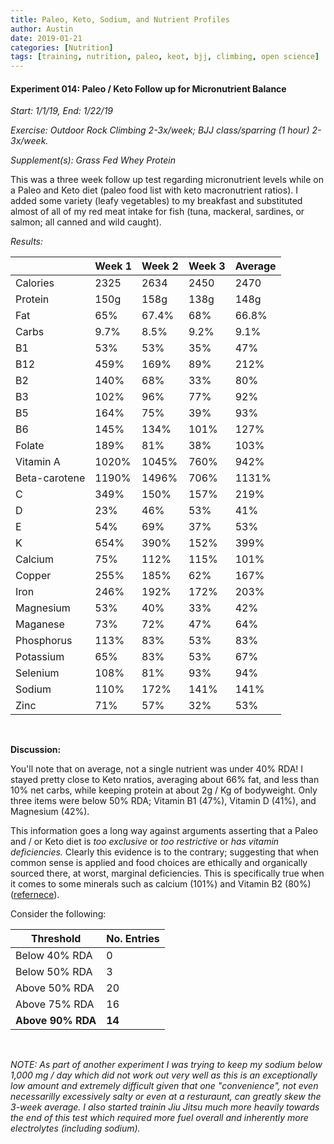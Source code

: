```yaml
---
title: Paleo, Keto, Sodium, and Nutrient Profiles
author: Austin
date: 2019-01-21
categories: [Nutrition]
tags: [training, nutrition, paleo, keot, bjj, climbing, open science]
---
```


#### Experiment 014:  Paleo / Keto Follow up for Micronutrient Balance

*Start: 1/1/19, End: 1/22/19*

*Exercise:  Outdoor Rock Climbing 2-3x/week; BJJ class/sparring (1 hour) 2-3x/week.*

*Supplement(s):  Grass Fed Whey Protein*

This was a three week follow up test regarding micronutrient levels while on a Paleo and Keto diet (paleo food list with keto macronutrient ratios).  I added some variety (leafy vegetables) to my breakfast and substituted almost of all of my red meat intake for fish (tuna, mackeral, sardines, or salmon; all canned and wild caught).

*Results:*

|                |Week 1  |Week 2  |Week 3  |Average |
| -------------- | ------ | ------ | ------ | ------ |
|Calories        |2325    |2634    |2450    |2470 |
|Protein         |150g    |158g    |138g    |148g |
|Fat             |65%     |67.4%   |68%     |66.8% |
|Carbs           |9.7%    |8.5%    |9.2%    |9.1% |
|B1              |53%     |53%     |35%     |47% |
|B12             |459%    |169%    |89%     |212% |
|B2              |140%    |68%     |33%     |80% |
|B3              |102%    |96%     |77%     |92% |
|B5              |164%    |75%     |39%     |93% |
|B6              |145%    |134%    |101%    |127% |
|Folate          |189%    |81%     |38%     |103% |
|Vitamin A       |1020%   |1045%   |760%    |942% |
|Beta-carotene   |1190%   |1496%   |706%    |1131% |
|C               |349%    |150%    |157%    |219% |
|D               |23%     |46%     |53%     |41% |
|E               |54%     |69%     |37%     |53% |
|K               |654%    |390%    |152%    |399% |
|Calcium         |75%     |112%    |115%    |101% |
|Copper          |255%    |185%    |62%     |167% |
|Iron            |246%    |192%    |172%    |203% |
|Magnesium       |53%     |40%     |33%     |42% |
|Maganese        |73%     |72%     |47%     |64% |
|Phosphorus      |113%    |83%     |53%     |83% |
|Potassium       |65%     |83%     |53%     |67% |
|Selenium        |108%    |81%     |93%     |94% |
|Sodium          |110%    |172%    |141%    |141% |
|Zinc            |71%     |57%     |32%     |53% |

<br />

**Discussion:**

You'll note that on average, not a single nutrient was under 40% RDA!  I stayed pretty close to Keto nratios, averaging about 66% fat, and less than 10% net carbs, while keeping protein at about 2g / Kg of bodyweight.  Only three items were below 50% RDA; Vitamin B1 (47%), Vitamin D (41%), and Magnesium (42%).

This information goes a long way against arguments asserting that a Paleo and / or Keto diet is *too exclusive* or *too restrictive* or *has vitamin deficiencies.*  Clearly this evidence is to the contrary; suggesting that when common sense is applied and food choices are ethically and organically sourced there, at worst, marginal deficiencies.  This is specifically true when it comes to some minerals such as calcium (101%) and Vitamin B2 (80%) ([refernece](https://www.mensjournal.com/food-drink/your-diet-giving-you-deficiency/)).

Consider the following:

| Threshold | No. Entries |
| --------- | ----------- |
| Below 40% RDA | 0 |
| Below 50% RDA | 3 |
| Above 50% RDA | 20 |
| Above 75% RDA | 16 |
| **Above 90% RDA** | **14** |

<br/>

*NOTE:  As part of another experiment I was trying to keep my sodium below 1,000 mg / day which did not work out very well as this is an exceptionally low amount and extremely difficult given that one "convenience", not even necessarilly excessively salty or even at a resturaunt, can greatly skew the 3-week average.  I also started trainin Jiu Jitsu much more heavily towards the end of this test which required more fuel overall and inherently more electrolytes (including sodium).*
